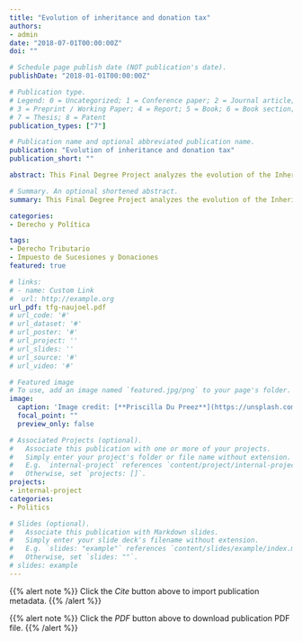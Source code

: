 ```yaml
---
title: "Evolution of inheritance and donation tax"
authors:
- admin
date: "2018-07-01T00:00:00Z"
doi: ""

# Schedule page publish date (NOT publication's date).
publishDate: "2018-01-01T00:00:00Z"

# Publication type.
# Legend: 0 = Uncategorized; 1 = Conference paper; 2 = Journal article;
# 3 = Preprint / Working Paper; 4 = Report; 5 = Book; 6 = Book section;
# 7 = Thesis; 8 = Patent
publication_types: ["7"]

# Publication name and optional abbreviated publication name.
publication: "Evolution of inheritance and donation tax"
publication_short: ""

abstract: This Final Degree Project analyzes the evolution of the Inheritance and Donations Tax in the years 2016 and 2017 between Catalonia and the Valencian Community from an objective point of view, influencing the principles of tax justice and observing the jurisprudence of the Court of Justice of the European Union and the Constitutional Court.

# Summary. An optional shortened abstract.
summary: This Final Degree Project analyzes the evolution of the Inheritance and Donations Tax in the years 2016 and 2017 between Catalonia and the Valencian Community from an objective point of view, influencing the principles of tax justice and observing the jurisprudence of the Court of Justice of the European Union and the Constitutional Court.

categories:
- Derecho y Política

tags:
- Derecho Tributario
- Impuesto de Sucesiones y Donaciones
featured: true

# links:
# - name: Custom Link
#  url: http://example.org
url_pdf: tfg-naujoel.pdf
# url_code: '#'
# url_dataset: '#'
# url_poster: '#'
# url_project: ''
# url_slides: ''
# url_source: '#'
# url_video: '#'

# Featured image
# To use, add an image named `featured.jpg/png` to your page's folder.
image:
  caption: 'Image credit: [**Priscilla Du Preez**](https://unsplash.com/photos/XkKCui44iM0)'
  focal_point: ""
  preview_only: false

# Associated Projects (optional).
#   Associate this publication with one or more of your projects.
#   Simply enter your project's folder or file name without extension.
#   E.g. `internal-project` references `content/project/internal-project/index.md`.
#   Otherwise, set `projects: []`.
projects:
- internal-project
categories:
- Politics

# Slides (optional).
#   Associate this publication with Markdown slides.
#   Simply enter your slide deck's filename without extension.
#   E.g. `slides: "example"` references `content/slides/example/index.md`.
#   Otherwise, set `slides: ""`.
# slides: example
---
```


{{% alert note %}}
Click the *Cite* button above to import publication metadata.
{{% /alert %}}

{{% alert note %}}
Click the *PDF* button above to download publication PDF file.
{{% /alert %}}
